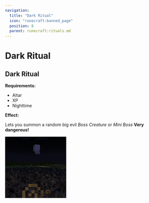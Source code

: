 ```yaml
---
navigation:
  title: "Dark Ritual"
  icon: "runecraft:banned_page"
  position: 8
  parent: runecraft:rituals.md
---
```


# Dark Ritual

## Dark Ritual

<ItemImage id="runecraft:banned_page" />

**__Requirements:__** 

- Altar 
- XP 
- Nighttime

**__Effect:__** 

Lets you summon a random big evil *Boss Creature* or *Mini Boss* 
__<Color id="dark_red">Very dangerous!</Color>__




![](dark_ritual.png)

